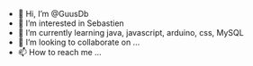 - 👋 Hi, I’m @GuusDb
- 👀 I’m interested in Sebastien
- 🌱 I’m currently learning java, javascript, arduino, css, MySQL
- 💞️ I’m looking to collaborate on ...
- 📫 How to reach me ...

<!---
GuusDb/GuusDb is a ✨ special ✨ repository because its `README.md` (this file) appears on your GitHub profile.
You can click the Preview link to take a look at your changes.
--->
